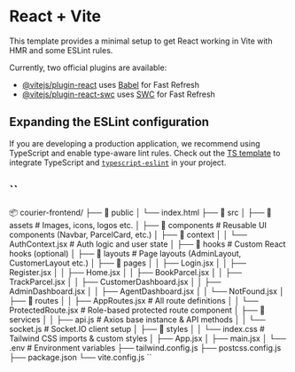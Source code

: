 # React + Vite

This template provides a minimal setup to get React working in Vite with HMR and some ESLint rules.

Currently, two official plugins are available:

- [@vitejs/plugin-react](https://github.com/vitejs/vite-plugin-react/blob/main/packages/plugin-react/README.md) uses [Babel](https://babeljs.io/) for Fast Refresh
- [@vitejs/plugin-react-swc](https://github.com/vitejs/vite-plugin-react-swc) uses [SWC](https://swc.rs/) for Fast Refresh

## Expanding the ESLint configuration

If you are developing a production application, we recommend using TypeScript and enable type-aware lint rules. Check out the [TS template](https://github.com/vitejs/vite/tree/main/packages/create-vite/template-react-ts) to integrate TypeScript and [`typescript-eslint`](https://typescript-eslint.io) in your project.


## ``
📦 courier-frontend/
├── 📁 public
│   └── index.html
├── 📁 src
│   ├── 📁 assets                 # Images, icons, logos etc.
│   ├── 📁 components             # Reusable UI components (Navbar, ParcelCard, etc.)
│   ├── 📁 context
│   │   └── AuthContext.jsx      # Auth logic and user state
│   ├── 📁 hooks                  # Custom React hooks (optional)
│   ├── 📁 layouts                # Page layouts (AdminLayout, CustomerLayout etc.)
│   ├── 📁 pages
│   │   ├── Login.jsx
│   │   ├── Register.jsx
│   │   ├── Home.jsx
│   │   ├── BookParcel.jsx
│   │   ├── TrackParcel.jsx
│   │   ├── CustomerDashboard.jsx
│   │   ├── AdminDashboard.jsx
│   │   ├── AgentDashboard.jsx
│   │   └── NotFound.jsx
│   ├── 📁 routes
│   │   ├── AppRoutes.jsx        # All route definitions
│   │   └── ProtectedRoute.jsx   # Role-based protected route component
│   ├── 📁 services
│   │   ├── api.js               # Axios base instance & API methods
│   │   └── socket.js            # Socket.IO client setup
│   ├── 📁 styles
│   │   └── index.css            # Tailwind CSS imports & custom styles
│   ├── App.jsx
│   ├── main.jsx
│   └── .env                     # Environment variables
├── tailwind.config.js
├── postcss.config.js
├── package.json
└── vite.config.js
``